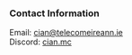 ### Contact Information  

Email: [cian@telecomeireann.ie](mailto:cian@telecomeireann.ie)  
Discord: [cian.mc](https://discord.com/users/798027635979845682) 
